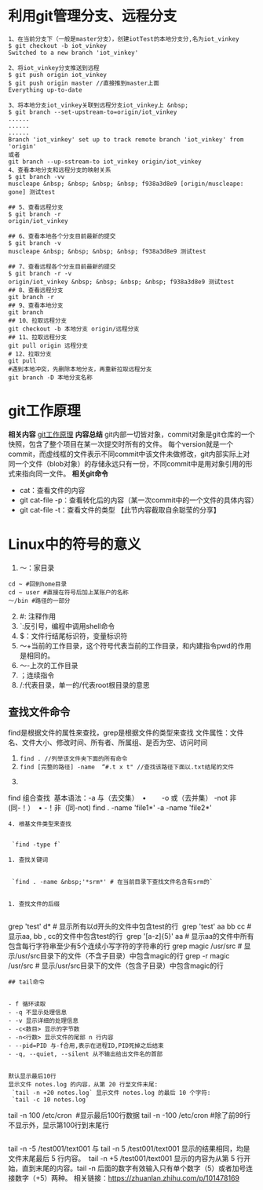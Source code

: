 # 利用git管理分支、远程分支
```
1、在当前分支下（一般是master分支），创建iotTest的本地分支分,名为iot_vinkey
$ git checkout -b iot_vinkey
Switched to a new branch 'iot_vinkey'
​
2、将iot_vinkey分支推送到远程
$ git push origin iot_vinkey
$ git push origin master //直接推到master上面
Everything up-to-date
​
3、将本地分支iot_vinkey关联到远程分支iot_vinkey上 &nbsp;
$ git branch --set-upstream-to=origin/iot_vinkey
......
......
......
Branch 'iot_vinkey' set up to track remote branch 'iot_vinkey' from 'origin'
或者 
git branch --up-sstream-to iot_vinkey origin/iot_vinkey
4、查看本地分支和远程分支的映射关系
$ git branch -vv
muscleape &nbsp; &nbsp; &nbsp; &nbsp; f938a3d8e9 [origin/muscleape: gone] 测试test
​
## 5、查看远程分支
$ git branch -r
origin/iot_vinkey
​
## 6、查看本地各个分支目前最新的提交
$ git branch -v
muscleape &nbsp; &nbsp; &nbsp; &nbsp; f938a3d8e9 测试test
​
## 7、查看远程各个分支目前最新的提交
$ git branch -r -v
origin/iot_vinkey &nbsp; &nbsp; &nbsp; &nbsp; f938a3d8e9 测试test
## 8、查看远程分支
git branch -r
## 9、查看本地分支
git branch
## 10、拉取远程分支
git checkout -b 本地分支 origin/远程分支
## 11、拉取远程分支
git pull origin 远程分支
# 12、拉取分支
git pull
#遇到本地冲突，先删除本地分支，再重新拉取远程分支
git branch -D 本地分支名称
```
# git工作原理
**相关内容**
[git工作原理](https://juejin.cn/post/6844904053370159112)
**内容总结**
git内部一切皆对象，commit对象是git仓库的一个快照，包含了整个项目在某一次提交时所有的文件。
每个version就是一个commit，而虚线框的文件表示不同commit中该文件未做修改，git内部实际上对同一个文件（blob对象）的存储永远只有一份，不同commit中是用对象引用的形式来指向同一文件。
**相关git命令**

- cat：查看文件的内容
- git cat-file -p：查看转化后的内容（某一次commit中的一个文件的具体内容）
- git cat-file -t：查看文件的类型
【此节内容截取自余聪莹的分享】
# Linux中的符号的意义
1. ～：家目录
```
cd ~ #回到home目录
cd ~ user #直接在符号后加上某账户的名称
～/bin #路径的一部分
```
2. #: 注释作用
3. `:反引号，编程中调用shell命令
4. $：文件行结尾标识符，变量标识符
5. ～+当前的工作目录，这个符号代表当前的工作目录，和内建指令pwd的作用是相同的。
6. ～-上次的工作目录
7. ；连续指令
8. /:代表目录，单一的/代表root根目录的意思


## 查找文件命令

find是根据文件的属性来查找，grep是根据文件的类型来查找
文件属性：文件名、文件大小、修改时间、所有者、所属组、是否为空、访问时间


1.  `find . //列举该文件夹下面的所有命令` 
2.  `find [完整的路径] -name  “#.t x t" //查找该路径下面以.txt结尾的文件` 
3. ```
find 组合查找
​
基本语法：-a 与（去交集）
​
• &nbsp; &nbsp; &nbsp; &nbsp;-o 或（去并集）
​
         -not 非(同-！）
​
•        -！非（同-not)
find . -name 'file1*' -a -name 'file2*'
```
4. 根基文件类型来查找


 `find -type f` 

1. 查找关键词


 `find . -name &nbsp;'*srm*' # 在当前目录下查找文件名含有srm的` 


1. 查找文件的后缀


```
grep 'test' d* # 显示所有以d开头的文件中包含test的行
​
grep 'test' aa bb cc # 显示aa, bb , cc的文件中包含test的行
​
grep '[a-z]\{5\}' aa # 显示aa的文件中所有包含每行字符串至少有5个连续小写字符的字符串的行
grep magic /usr/src # 显示/usr/src目录下的文件（不含子目录）中包含magic的行
grep -r magic /usr/src # 显示/usr/src目录下的文件（包含子目录）中包含magic的行
```
## tail命令


- f 循环读取
- -q 不显示处理信息
- -v 显示详细的处理信息
- -c<数目> 显示的字节数
- -n<行数> 显示文件的尾部 n 行内容
- --pid=PID 与-f合用,表示在进程ID,PID死掉之后结束
- -q, --quiet, --silent 从不输出给出文件名的首部


默认显示最后10行
显示文件 notes.log 的内容，从第 20 行至文件末尾:
 `tail -n +20 notes.log` 显示文件 notes.log 的最后 10 个字符:
 `tail -c 10 notes.log` 
```
tail -n 100 /etc/cron &nbsp;#显示最后100行数据
tail -n -100 /etc/cron #除了前99行不显示外，显示第100行到末尾行
```

```
tail -n -5 /test001/text001 与 tail -n 5 /test001/text001 
显示的结果相同，均是文件末尾最后 5 行内容。
​
tail -n +5 /test001/text001 
显示的内容为从第 5 行开始，直到末尾的内容。tail -n 后面的数字有效输入只有单个数字（5）或者加号连接数字（+5）两种。
相关链接：https://zhuanlan.zhihu.com/p/101478169
